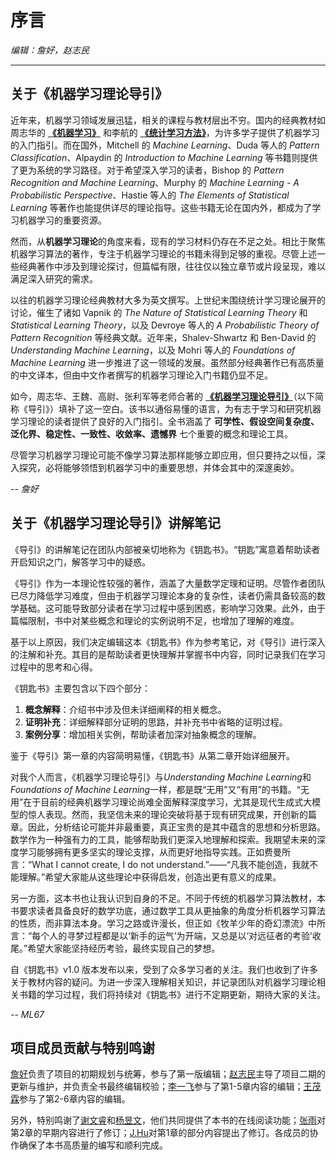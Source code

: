 # 序言

*编辑：詹好，赵志民*

---

## 关于《机器学习理论导引》

近年来，机器学习领域发展迅猛，相关的课程与教材层出不穷。国内的经典教材如周志华的 **[《机器学习》](https://book.douban.com/subject/26708119)** 和李航的 **[《统计学习方法》](https://book.douban.com/subject/33437381)**，为许多学子提供了机器学习的入门指引。而在国外，Mitchell 的 *Machine Learning*、Duda 等人的 *Pattern Classification*、Alpaydin 的 *Introduction to Machine Learning* 等书籍则提供了更为系统的学习路径。对于希望深入学习的读者，Bishop 的 *Pattern Recognition and Machine Learning*、Murphy 的 *Machine Learning - A Probabilistic Perspective*、Hastie 等人的 *The Elements of Statistical Learning* 等著作也能提供详尽的理论指导。这些书籍无论在国内外，都成为了学习机器学习的重要资源。

然而，从**机器学习理论**的角度来看，现有的学习材料仍存在不足之处。相比于聚焦机器学习算法的著作，专注于机器学习理论的书籍未得到足够的重视。尽管上述一些经典著作中涉及到理论探讨，但篇幅有限，往往仅以独立章节或片段呈现，难以满足深入研究的需求。

以往的机器学习理论经典教材大多为英文撰写。上世纪末围绕统计学习理论展开的讨论，催生了诸如 Vapnik 的 *The Nature of Statistical Learning Theory* 和 *Statistical Learning Theory*，以及 Devroye 等人的 *A Probabilistic Theory of Pattern Recognition* 等经典文献。近年来，Shalev-Shwartz 和 Ben-David 的 *Understanding Machine Learning*，以及 Mohri 等人的 *Foundations of Machine Learning* 进一步推进了这一领域的发展。虽然部分经典著作已有高质量的中文译本，但由中文作者撰写的机器学习理论入门书籍仍显不足。

如今，周志华、王魏、高尉、张利军等老师合著的 **[《机器学习理论导引》](https://book.douban.com/subject/35074844)**（以下简称《导引》）填补了这一空白。该书以通俗易懂的语言，为有志于学习和研究机器学习理论的读者提供了良好的入门指引。全书涵盖了 **可学性、假设空间复杂度、泛化界、稳定性、一致性、收敛率、遗憾界** 七个重要的概念和理论工具。

尽管学习机器学习理论可能不像学习算法那样能够立即应用，但只要持之以恒，深入探究，必将能够领悟到机器学习中的重要思想，并体会其中的深邃奥妙。

-- *詹好*

## 关于《机器学习理论导引》讲解笔记

《导引》的讲解笔记在团队内部被亲切地称为《钥匙书》。“钥匙”寓意着帮助读者开启知识之门，解答学习中的疑惑。

《导引》作为一本理论性较强的著作，涵盖了大量数学定理和证明。尽管作者团队已尽力降低学习难度，但由于机器学习理论本身的复杂性，读者仍需具备较高的数学基础。这可能导致部分读者在学习过程中感到困惑，影响学习效果。此外，由于篇幅限制，书中对某些概念和理论的实例说明不足，也增加了理解的难度。

基于以上原因，我们决定编辑这本《钥匙书》作为参考笔记，对《导引》进行深入的注解和补充。其目的是帮助读者更快理解并掌握书中内容，同时记录我们在学习过程中的思考和心得。

《钥匙书》主要包含以下四个部分：

1. **概念解释**：介绍书中涉及但未详细阐释的相关概念。
2. **证明补充**：详细解释部分证明的思路，并补充书中省略的证明过程。
3. **案例分享**：增加相关实例，帮助读者加深对抽象概念的理解。

鉴于《导引》第一章的内容简明易懂，《钥匙书》从第二章开始详细展开。

对我个人而言，《机器学习理论导引》与*Understanding Machine Learning*和*Foundations of Machine Learning*一样，都是既“无用”又“有用”的书籍。“无用”在于目前的经典机器学习理论尚难全面解释深度学习，尤其是现代生成式大模型的惊人表现。然而，我坚信未来的理论突破将基于现有研究成果，开创新的篇章。因此，分析结论可能并非最重要，真正宝贵的是其中蕴含的思想和分析思路。数学作为一种强有力的工具，能够帮助我们更深入地理解和探索。我期望未来的深度学习能够拥有更多坚实的理论支撑，从而更好地指导实践。正如费曼所言：“What I cannot create, I do not understand.”——“凡我不能创造，我就不能理解。”希望大家能从这些理论中获得启发，创造出更有意义的成果。

另一方面，这本书也让我认识到自身的不足。不同于传统的机器学习算法教材，本书要求读者具备良好的数学功底，通过数学工具从更抽象的角度分析机器学习算法的性质，而非算法本身。学习之路或许漫长，但正如《牧羊少年的奇幻漂流》中所言：“每个人的寻梦过程都是以‘新手的运气’为开端，又总是以‘对远征者的考验’收尾。”希望大家能坚持经历考验，最终实现自己的梦想。

自《钥匙书》v1.0 版本发布以来，受到了众多学习者的关注。我们也收到了许多关于教材内容的疑问。为进一步深入理解相关知识，并记录团队对机器学习理论相关书籍的学习过程，我们将持续对《钥匙书》进行不定期更新，期待大家的关注。

-- *ML67*

## 项目成员贡献与特别鸣谢

[詹好](https://github.com/zhanhao93)负责了项目的初期规划与统筹，参与了第一版编辑；[赵志民](https://github.com/zhimin-z)主导了项目二期的更新与维护，并负责全书最终编辑校验；[李一飞](https://github.com/leafy-lee)参与了第1-5章内容的编辑；[王茂霖](https://github.com/mlw67)参与了第2-6章内容的编辑。

另外，特别鸣谢了[谢文睿](https://github.com/Sm1les)和[杨昱文](https://github.com/youngfish42)，他们共同提供了本书的在线阅读功能；[张雨](https://github.com/Drizzle-Zhang)对第2章的早期内容进行了修订；[J.Hu](https://github.com/inlmouse)对第1章的部分内容提出了修订。各成员的协作确保了本书高质量的编写和顺利完成。
